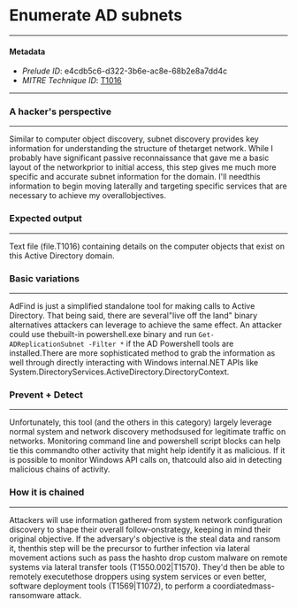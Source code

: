 
# Enumerate AD subnets

---

#### Metadata

- *Prelude ID*: e4cdb5c6-d322-3b6e-ac8e-68b2e8a7dd4c
- *MITRE Technique ID*: [T1016](https://attack.mitre.org/techniques/T1016/)

---

### A hacker's perspective

---

Similar to computer object discovery, subnet discovery provides key information for understanding the structure of thetarget network. While I probably have significant passive reconnaissance that gave me a basic layout of the networkprior to initial access, this step gives me much more specific and accurate subnet information for the domain. I'll needthis information to begin moving laterally and targeting specific services that are necessary to achieve my overallobjectives.

### Expected output

---

Text file (file.T1016) containing details on the computer objects that exist on this Active Directory domain.

### Basic variations

---

AdFind is just a simplified standalone tool for making calls to Active Directory. That being said, there are several"live off the land" binary alternatives attackers can leverage to achieve the same effect. An attacker could use thebuilt-in powershell.exe binary and run `Get-ADReplicationSubnet -Filter *` if the AD Powershell tools are installed.There are more sophisticated method to grab the information as well through directly interacting with Windows internal.NET APIs like System.DirectoryServices.ActiveDirectory.DirectoryContext.

### Prevent + Detect

---

Unfortunately, this tool (and the others in this category) largely leverage normal system and network discovery methodsused for legitimate traffic on networks. Monitoring command line and powershell script blocks can help tie this commandto other activity that might help identify it as malicious. If it is possible to monitor Windows API calls on, thatcould also aid in detecting malicious chains of activity.

### How it is chained

---

Attackers will use information gathered from system network configuration discovery to shape their overall follow-onstrategy, keeping in mind their original objective. If the adversary's objective is the steal data and ransom it, thenthis step will be the precursor to further infection via lateral movement actions such as pass the hashto drop custom malware on remote systems via lateral transfer tools (T1550.002|T1570). They'd then be able to remotely executethose droppers using system services or even better, software deployment tools (T1569|T1072), to perform a coordiatedmass-ransomware attack.
